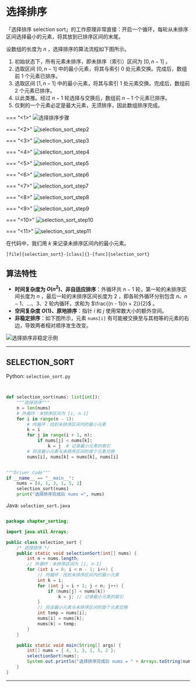 # 选择排序

「选择排序 selection sort」的工作原理非常直接：开启一个循环，每轮从未排序区间选择最小的元素，将其放到已排序区间的末尾。

设数组的长度为 $n$ ，选择排序的算法流程如下图所示。

1. 初始状态下，所有元素未排序，即未排序（索引）区间为 $[0, n-1]$ 。
2. 选取区间 $[0, n-1]$ 中的最小元素，将其与索引 $0$ 处元素交换。完成后，数组前 1 个元素已排序。
3. 选取区间 $[1, n-1]$ 中的最小元素，将其与索引 $1$ 处元素交换。完成后，数组前 2 个元素已排序。
4. 以此类推。经过 $n - 1$ 轮选择与交换后，数组前 $n - 1$ 个元素已排序。
5. 仅剩的一个元素必定是最大元素，无须排序，因此数组排序完成。

=== "<1>"
    ![选择排序步骤](selection_sort.assets/selection_sort_step1.png)

=== "<2>"
    ![selection_sort_step2](selection_sort.assets/selection_sort_step2.png)

=== "<3>"
    ![selection_sort_step3](selection_sort.assets/selection_sort_step3.png)

=== "<4>"
    ![selection_sort_step4](selection_sort.assets/selection_sort_step4.png)

=== "<5>"
    ![selection_sort_step5](selection_sort.assets/selection_sort_step5.png)

=== "<6>"
    ![selection_sort_step6](selection_sort.assets/selection_sort_step6.png)

=== "<7>"
    ![selection_sort_step7](selection_sort.assets/selection_sort_step7.png)

=== "<8>"
    ![selection_sort_step8](selection_sort.assets/selection_sort_step8.png)

=== "<9>"
    ![selection_sort_step9](selection_sort.assets/selection_sort_step9.png)

=== "<10>"
    ![selection_sort_step10](selection_sort.assets/selection_sort_step10.png)

=== "<11>"
    ![selection_sort_step11](selection_sort.assets/selection_sort_step11.png)

在代码中，我们用 $k$ 来记录未排序区间内的最小元素。

```src
[file]{selection_sort}-[class]{}-[func]{selection_sort}
```

## 算法特性

- **时间复杂度为 $O(n^2)$、非自适应排序**：外循环共 $n - 1$ 轮，第一轮的未排序区间长度为 $n$ ，最后一轮的未排序区间长度为 $2$ ，即各轮外循环分别包含 $n$、$n - 1$、$\dots$、$3$、$2$ 轮内循环，求和为 $\frac{(n - 1)(n + 2)}{2}$ 。
- **空间复杂度 $O(1)$、原地排序**：指针 $i$ 和 $j$ 使用常数大小的额外空间。
- **非稳定排序**：如下图所示，元素 `nums[i]` 有可能被交换至与其相等的元素的右边，导致两者相对顺序发生改变。

![选择排序非稳定示例](selection_sort.assets/selection_sort_instability.png)



-----------------------------------------------------------------

## SELECTION_SORT
Python: `selection_sort.py`
```python


def selection_sort(nums: list[int]):
    """选择排序"""
    n = len(nums)
    # 外循环：未排序区间为 [i, n-1]
    for i in range(n - 1):
        # 内循环：找到未排序区间内的最小元素
        k = i
        for j in range(i + 1, n):
            if nums[j] < nums[k]:
                k = j  # 记录最小元素的索引
        # 将该最小元素与未排序区间的首个元素交换
        nums[i], nums[k] = nums[k], nums[i]


"""Driver Code"""
if __name__ == "__main__":
    nums = [4, 1, 3, 1, 5, 2]
    selection_sort(nums)
    print("选择排序完成后 nums =", nums)
```

Java: `selection_sort.java`
```java

package chapter_sorting;

import java.util.Arrays;

public class selection_sort {
    /* 选择排序 */
    public static void selectionSort(int[] nums) {
        int n = nums.length;
        // 外循环：未排序区间为 [i, n-1]
        for (int i = 0; i < n - 1; i++) {
            // 内循环：找到未排序区间内的最小元素
            int k = i;
            for (int j = i + 1; j < n; j++) {
                if (nums[j] < nums[k])
                    k = j; // 记录最小元素的索引
            }
            // 将该最小元素与未排序区间的首个元素交换
            int temp = nums[i];
            nums[i] = nums[k];
            nums[k] = temp;
        }
    }

    public static void main(String[] args) {
        int[] nums = { 4, 1, 3, 1, 5, 2 };
        selectionSort(nums);
        System.out.println("选择排序完成后 nums = " + Arrays.toString(nums));
    }
}
```




-----------------------------------------------------------------

